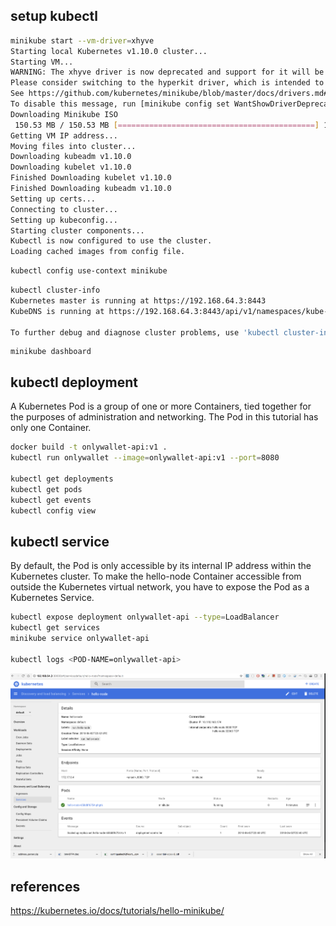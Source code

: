 setup kubectl
-------------

```bash
minikube start --vm-driver=xhyve
Starting local Kubernetes v1.10.0 cluster...
Starting VM...
WARNING: The xhyve driver is now deprecated and support for it will be removed in a future release.
Please consider switching to the hyperkit driver, which is intended to replace the xhyve driver.
See https://github.com/kubernetes/minikube/blob/master/docs/drivers.md#hyperkit-driver for more information.
To disable this message, run [minikube config set WantShowDriverDeprecationNotification false]
Downloading Minikube ISO
 150.53 MB / 150.53 MB [============================================] 100.00% 0s
Getting VM IP address...
Moving files into cluster...
Downloading kubeadm v1.10.0
Downloading kubelet v1.10.0
Finished Downloading kubelet v1.10.0
Finished Downloading kubeadm v1.10.0
Setting up certs...
Connecting to cluster...
Setting up kubeconfig...
Starting cluster components...
Kubectl is now configured to use the cluster.
Loading cached images from config file.
```

```bash
kubectl config use-context minikube
```

```bash
kubectl cluster-info
Kubernetes master is running at https://192.168.64.3:8443
KubeDNS is running at https://192.168.64.3:8443/api/v1/namespaces/kube-system/services/kube-dns:dns/proxy

To further debug and diagnose cluster problems, use 'kubectl cluster-info dump'.
```

```
minikube dashboard
```

kubectl deployment
---------------------

A Kubernetes Pod is a group of one or more Containers, tied together for the purposes of administration and networking. The Pod in this tutorial has only one Container.

```bash
docker build -t onlywallet-api:v1 .
kubectl run onlywallet --image=onlywallet-api:v1 --port=8080

kubectl get deployments
kubectl get pods
kubectl get events
kubectl config view
```

kubectl service
---------------

By default, the Pod is only accessible by its internal IP address within the Kubernetes cluster. To make the hello-node Container accessible from outside the Kubernetes virtual network, you have to expose the Pod as a Kubernetes Service.

```bash
kubectl expose deployment onlywallet-api --type=LoadBalancer
kubectl get services
minikube service onlywallet-api

kubectl logs <POD-NAME=onlywallet-api>
```

![](onlywallet_kubectl_services.png)

references
-----------

https://kubernetes.io/docs/tutorials/hello-minikube/

